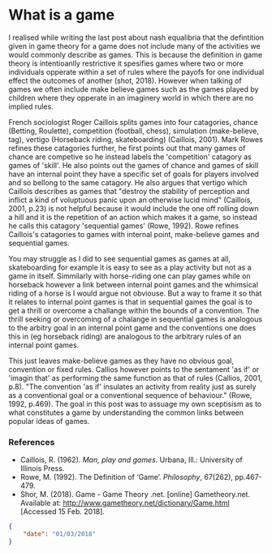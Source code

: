 # What is a game

I realised while writing the last post about nash equalibria that the defintition given in game theory for a game does not include many of the activities we would commonly describe as games. This is because the definition in game theory is intentioanlly restrictive it spesifies games where two or more individuals opperate within a set of rules where the payofs for one individual effect the outcomes of another (shot, 2018). However when talking of games we often include make believe games such as the games played by children where they opperate in an imaginery world in which there are no implied rules.

French sociologist Roger Caillois splits games into four catagories, chance (Betting, Roulette), competition (football, chess), simulation (make-believe, tag), vertigo (Horseback riding, skateboarding)  (Caillois, 2001). Mark Rowes refines these catagories further, he first points out that many games of chance are competive so he instead labels the 'competition' catagory as games of 'skill'. He also points out the games of chance and games of skill have an internal point they have a specific set of goals for players involved and so bellong to the same catagory. He also argues that vertigo which Caillois describes as games that "destroy the stability of perception and inflict a kind of voluptuous panic upon an otherwise lucid mind" (Caillois, 2001, p.23) is not helpful because it would include the one off rolling down a hill and it is the repetition of an action which makes it a game, so instead he calls this catagory 'sequential games' (Rowe, 1992). Rowe refines Caillois's catagories to games with internal point, make-believe games and sequential games.

You may struggle as I did to see sequential games as games at all, skateboarding for example it is easy to see as a play activity but not as a game in itself. Simmilarly with horse-riding one can play games while on horseback however a link between internal point games and the whimsical riding of a horse is I would argue not obviouse. But a way to frame it so that it relates to internal point games is that in sequential games the goal is to get a thrill or overcome a challange within the bounds of a convention. The thrill seeking or overcoming of a chalange in sequential games is analogous to the arbitry goal in an internal point game and the conventions one does this in (eg horseback riding) are analogous to the arbitrary rules of an internal point games. 

This just leaves make-believe games as they have no obvious goal, convention or fixed rules. Callios however points to the sentament 'as if' or 'imagin that' as performing the same function as that of rules (Callios, 2001, p.8). "The convention 'as if' insulates an activity from reality just as surely as a conventional goal or a conventional sequence of behaviour." (Rowe, 1992, p.469). The goal in this post was to assuage my own sceptisism as to what constitutes a game by understanding the common links between popular ideas of games.

### References

- Caillois, R. (1962). *Man, play and games*. Urbana, Ill.: University of Illinois Press.
- Rowe, M. (1992). The Definition of ‘Game’. *Philosophy*, 67(262), pp.467-479.
- Shor, M. (2018). Game - Game Theory .net. [online] Gametheory.net. Available at: http://www.gametheory.net/dictionary/Game.html [Accessed 15 Feb. 2018].



```json
{
    "date": "01/03/2018"
}
```

